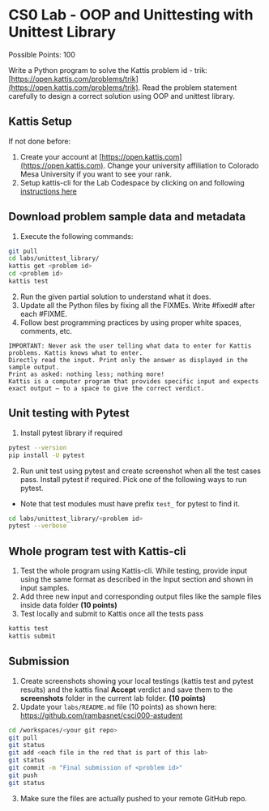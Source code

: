 # CS0 Lab - OOP and Unittesting with Unittest Library

Possible Points: 100

Write a Python program to solve the Kattis problem id - trik: [https://open.kattis.com/problems/trik](https://open.kattis.com/problems/trik). Read the problem statement carefully to design a correct solution using OOP and unittest library.

## Kattis Setup

If not done before:

1. Create your account at [https://open.kattis.com](https://open.kattis.com). Change your university affiliation to Colorado Mesa University if you want to see your rank.
2. Setup kattis-cli for the Lab Codespace by clicking on and following [instructions here](https://coloradomesa365-my.sharepoint.com/:w:/g/personal/rbasnet_coloradomesa_edu/ESYiqurabGZJrIKmpCT4FnEBcw25QfcGjk_HK5PnRYbveA?e=xVLbe9)

## Download problem sample data and metadata

1. Execute the following commands:

```bash
git pull
cd labs/unittest_library/
kattis get <problem id>
cd <problem id>
kattis test
```

2. Run the given partial solution to understand what it does.
3. Update all the Python files by fixing all the FIXMEs. Write #fixed# after each #FIXME.
4. Follow best programming practices by using proper white spaces, comments, etc.

```
IMPORTANT: Never ask the user telling what data to enter for Kattis problems. Kattis knows what to enter.
Directly read the input. Print only the answer as displayed in the sample output.
Print as asked: nothing less; nothing more!
Kattis is a computer program that provides specific input and expects exact output – to a space to give the correct verdict.
```

## Unit testing with Pytest

1. Install pytest library if required

```bash
pytest --version
pip install -U pytest
```

2. Run unit test using pytest and create screenshot when all the test cases pass. Install pytest if required. Pick one of the following ways to run pytest.

- Note that test modules must have prefix `test_` for pytest to find it.

```bash
cd labs/unittest_library/<problem id>
pytest --verbose
```

## Whole program test with Kattis-cli

1. Test the whole program using Kattis-cli. While testing, provide input using the same format as described in the Input section and shown in input samples.
2. Add three new input and corresponding output files like the sample files inside data folder **(10 points)**
3. Test locally and submit to Kattis once all the tests pass

```bash
kattis test
kattis submit
```

## Submission

1. Create screenshots showing your local testings (kattis test and pytest results) and the kattis final **Accept** verdict and save them to the **screenshots** folder in the current lab folder. **(10 points)**
2. Update your `labs/README.md` file (10 points) as shown here: <https://github.com/rambasnet/csci000-astudent>

```bash
cd /workspaces/<your git repo>
git pull
git status
git add <each file in the red that is part of this lab>
git status
git commit -m "Final submission of <problem id>"
git push
git status
```

3. Make sure the files are actually pushed to your remote GitHub repo.
